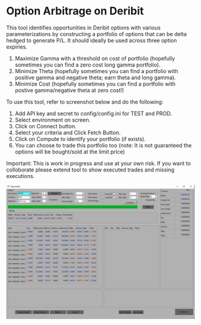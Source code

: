 # Option Arbitrage on Deribit

This tool identifies opportunities in Deribit options with various parameterizations by constructing a portfolio of options that can be delta hedged to generate P/L. It should ideally be used across three option expiries.

1. Maximize Gamma with a threshold on cost of portfolio (hopefully sometimes you can find a zero cost long gamma portfolio).
2. Minimize Theta (hopefully sometimes you can find a portfolio with positive gamma and negative theta; earn theta and long gamma).
3. Minimize Cost (hopefully sometimes you can find a portfolio with postive gamma/negative theta at zero cost!)

To use this tool, refer to screenshot below and do the following:

1. Add API key and secret to config/config.ini for TEST and PROD.
2. Select environment on screen.
3. Click on Connect button.
4. Select your criteria and Click Fetch Button.
5. Click on Compute to identify your portfolio (if exists).
6. You can choose to trade this portfolio too (note: It is not guaranteed the options will be bought/sold at the limit price)



Important: This is work in progress and use at your own risk. If you want to colloborate please extend tool to show executed trades and missing executions.

![Screenshot](screen.jpeg)


